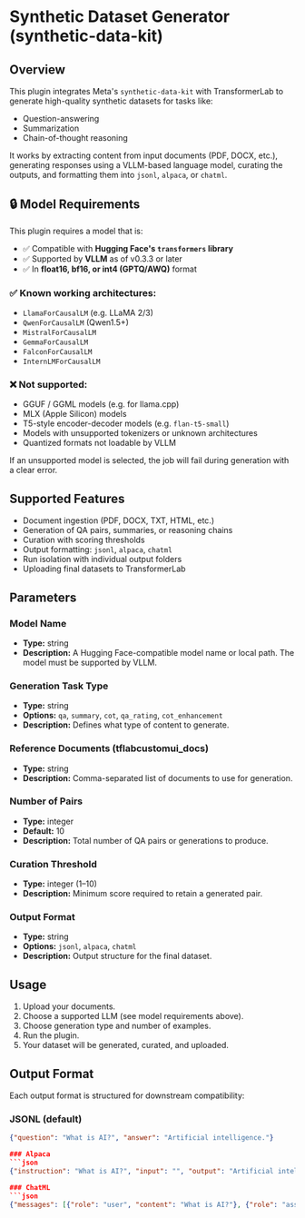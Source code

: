 # Synthetic Dataset Generator (synthetic-data-kit)

## Overview

This plugin integrates Meta's `synthetic-data-kit` with TransformerLab to generate high-quality synthetic datasets for tasks like:

- Question-answering
- Summarization
- Chain-of-thought reasoning

It works by extracting content from input documents (PDF, DOCX, etc.), generating responses using a VLLM-based language model, curating the outputs, and formatting them into `jsonl`, `alpaca`, or `chatml`.

## 🔒 Model Requirements

This plugin requires a model that is:

- ✅ Compatible with **Hugging Face's `transformers` library**
- ✅ Supported by **VLLM** as of v0.3.3 or later
- ✅ In **float16, bf16, or int4 (GPTQ/AWQ)** format

### ✅ Known working architectures:
- `LlamaForCausalLM` (e.g. LLaMA 2/3)
- `QwenForCausalLM` (Qwen1.5+)
- `MistralForCausalLM`
- `GemmaForCausalLM`
- `FalconForCausalLM`
- `InternLMForCausalLM`

### ❌ Not supported:
- GGUF / GGML models (e.g. for llama.cpp)
- MLX (Apple Silicon) models
- T5-style encoder-decoder models (e.g. `flan-t5-small`)
- Models with unsupported tokenizers or unknown architectures
- Quantized formats not loadable by VLLM

If an unsupported model is selected, the job will fail during generation with a clear error.

## Supported Features

- Document ingestion (PDF, DOCX, TXT, HTML, etc.)
- Generation of QA pairs, summaries, or reasoning chains
- Curation with scoring thresholds
- Output formatting: `jsonl`, `alpaca`, `chatml`
- Run isolation with individual output folders
- Uploading final datasets to TransformerLab

## Parameters

### Model Name

- **Type:** string  
- **Description:** A Hugging Face-compatible model name or local path. The model must be supported by VLLM.

### Generation Task Type

- **Type:** string  
- **Options:** `qa`, `summary`, `cot`, `qa_rating`, `cot_enhancement`  
- **Description:** Defines what type of content to generate.

### Reference Documents (tflabcustomui_docs)

- **Type:** string  
- **Description:** Comma-separated list of documents to use for generation.

### Number of Pairs

- **Type:** integer  
- **Default:** 10  
- **Description:** Total number of QA pairs or generations to produce.

### Curation Threshold

- **Type:** integer (1–10)  
- **Description:** Minimum score required to retain a generated pair.

### Output Format

- **Type:** string  
- **Options:** `jsonl`, `alpaca`, `chatml`  
- **Description:** Output structure for the final dataset.

## Usage

1. Upload your documents.
2. Choose a supported LLM (see model requirements above).
3. Choose generation type and number of examples.
4. Run the plugin.
5. Your dataset will be generated, curated, and uploaded.

## Output Format

Each output format is structured for downstream compatibility:

### JSONL (default)
```json
{"question": "What is AI?", "answer": "Artificial intelligence."}

### Alpaca
```json
{"instruction": "What is AI?", "input": "", "output": "Artificial intelligence."}

### ChatML
```json
{"messages": [{"role": "user", "content": "What is AI?"}, {"role": "assistant", "content": "Artificial intelligence."}]}
